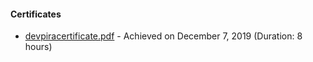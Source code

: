 #### Certificates
-  [devpiracertificate.pdf](https://github.com/viniciusanchieta/certificates/blob/master/devpiracertificate.pdf) - Achieved on December 7, 2019 (Duration: 8 hours)